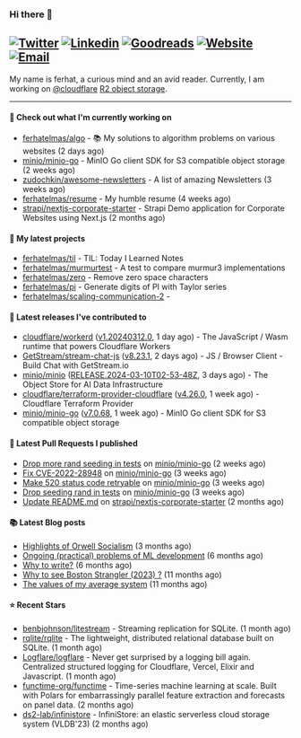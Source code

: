 ### Hi there 👋
[![Twitter](https://img.shields.io/twitter/follow/ferhatelmas_?label=Twitter&style=social)](https://twitter.com/ferhatelmas_)
[![Linkedin](https://img.shields.io/badge/LinkedIn--_.svg?style=social&logo=linkedin)](https://www.linkedin.com/in/ferhatelmas/)
[![Goodreads](https://img.shields.io/badge/goodreads--_.svg?style=social&logo=goodreads)](https://www.goodreads.com/user/show/24238914-ferhat-elmas/)
[![Website](https://img.shields.io/badge/website--_.svg?style=social&logo=rss)](https://ferhatelmas.com/)
[![Email](https://img.shields.io/badge/email--_.svg?logo=Gmail&style=social)](mailto:elmas.ferhat@gmail.com)
-----------

My name is ferhat, a curious mind and an avid reader.
Currently, I am working on [@cloudflare](https://github.com/cloudflare) [R2 object storage](https://developers.cloudflare.com/r2/).







-----------
#### 👷 Check out what I'm currently working on

- [ferhatelmas/algo](https://github.com/ferhatelmas/algo) - :books: My solutions to algorithm problems on various websites (2 days ago)
- [minio/minio-go](https://github.com/minio/minio-go) - MinIO Go client SDK for S3 compatible object storage (2 weeks ago)
- [zudochkin/awesome-newsletters](https://github.com/zudochkin/awesome-newsletters) - A list of amazing Newsletters (3 weeks ago)
- [ferhatelmas/resume](https://github.com/ferhatelmas/resume) - My humble resume (4 weeks ago)
- [strapi/nextjs-corporate-starter](https://github.com/strapi/nextjs-corporate-starter) - Strapi Demo application for Corporate Websites using Next.js (2 months ago)

#### 🌱 My latest projects

- [ferhatelmas/til](https://github.com/ferhatelmas/til) - TIL: Today I Learned Notes
- [ferhatelmas/murmurtest](https://github.com/ferhatelmas/murmurtest) - A test to compare murmur3 implementations
- [ferhatelmas/zero](https://github.com/ferhatelmas/zero) - Remove zero space characters
- [ferhatelmas/pi](https://github.com/ferhatelmas/pi) - Generate digits of PI with Taylor series
- [ferhatelmas/scaling-communication-2](https://github.com/ferhatelmas/scaling-communication-2) - 

#### 🚀 Latest releases I've contributed to

- [cloudflare/workerd](https://github.com/cloudflare/workerd) ([v1.20240312.0](https://github.com/cloudflare/workerd/releases/tag/v1.20240312.0), 1 day ago) - The JavaScript / Wasm runtime that powers Cloudflare Workers
- [GetStream/stream-chat-js](https://github.com/GetStream/stream-chat-js) ([v8.23.1](https://github.com/GetStream/stream-chat-js/releases/tag/v8.23.1), 2 days ago) - JS / Browser Client - Build Chat with GetStream.io
- [minio/minio](https://github.com/minio/minio) ([RELEASE.2024-03-10T02-53-48Z](https://github.com/minio/minio/releases/tag/RELEASE.2024-03-10T02-53-48Z), 3 days ago) - The Object Store for AI Data Infrastructure
- [cloudflare/terraform-provider-cloudflare](https://github.com/cloudflare/terraform-provider-cloudflare) ([v4.26.0](https://github.com/cloudflare/terraform-provider-cloudflare/releases/tag/v4.26.0), 1 week ago) - Cloudflare Terraform Provider
- [minio/minio-go](https://github.com/minio/minio-go) ([v7.0.68](https://github.com/minio/minio-go/releases/tag/v7.0.68), 1 week ago) - MinIO Go client SDK for S3 compatible object storage

#### 🔨 Latest Pull Requests I published

- [Drop more rand seeding in tests](https://github.com/minio/minio-go/pull/1942) on [minio/minio-go](https://github.com/minio/minio-go) (2 weeks ago)
- [Fix CVE-2022-28948](https://github.com/minio/minio-go/pull/1938) on [minio/minio-go](https://github.com/minio/minio-go) (3 weeks ago)
- [Make 520 status code retryable](https://github.com/minio/minio-go/pull/1935) on [minio/minio-go](https://github.com/minio/minio-go) (3 weeks ago)
- [Drop seeding rand in tests](https://github.com/minio/minio-go/pull/1934) on [minio/minio-go](https://github.com/minio/minio-go) (3 weeks ago)
- [Update README.md](https://github.com/strapi/nextjs-corporate-starter/pull/114) on [strapi/nextjs-corporate-starter](https://github.com/strapi/nextjs-corporate-starter) (2 months ago)

#### 📚 Latest Blog posts

- [Highlights of Orwell Socialism](https://ferhatelmas.com/highlights-of-orwell-socialism) (3 months ago)
- [Ongoing (practical) problems of ML development](https://ferhatelmas.com/ongoing-practical-problems-of-ml-development) (6 months ago)
- [Why to write?](https://ferhatelmas.com/why-to-write) (6 months ago)
- [Why to see Boston Strangler (2023) ?](https://ferhatelmas.com/why-to-see-boston-strangler-2023) (11 months ago)
- [The values of my average system](https://ferhatelmas.com/the-values-of-my-average-system) (11 months ago)

#### ⭐ Recent Stars

- [benbjohnson/litestream](https://github.com/benbjohnson/litestream) - Streaming replication for SQLite. (1 month ago)
- [rqlite/rqlite](https://github.com/rqlite/rqlite) - The lightweight, distributed relational database built on SQLite. (1 month ago)
- [Logflare/logflare](https://github.com/Logflare/logflare) - Never get surprised by a logging bill again. Centralized structured logging for Cloudflare, Vercel, Elixir and Javascript. (1 month ago)
- [functime-org/functime](https://github.com/functime-org/functime) - Time-series machine learning at scale. Built with Polars for embarrassingly parallel feature extraction and forecasts on panel data. (2 months ago)
- [ds2-lab/infinistore](https://github.com/ds2-lab/infinistore) - InfiniStore: an elastic serverless cloud storage system (VLDB&#39;23) (2 months ago)
